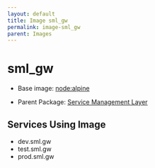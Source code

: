 ```yaml
---
layout: default
title: Image sml_gw
permalink: image-sml_gw
parent: Images
---
```

# sml_gw

* Base image:  [node:alpine](image-node:alpine)

* Parent Package: [Service Management Layer](package--edgemere-sml)


## Services Using Image
* dev.sml.gw
* test.sml.gw
* prod.sml.gw

